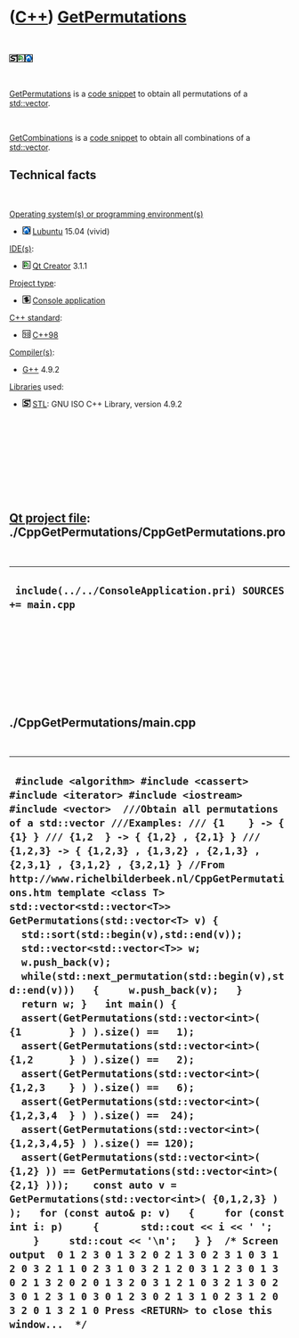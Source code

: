 
 

 

 

 

 

([C++](Cpp.md)) [GetPermutations](CppGetPermutations.md)
==========================================================

 

![STL](PicStl.png)![Qt
Creator](PicQtCreator.png)![Lubuntu](PicLubuntu.png)

 

[GetPermutations](CppGetPermutations.md) is a [code
snippet](CppCodeSnippets.md) to obtain all permutations of a
[std::vector](CppVector.md).

 

[GetCombinations](CppGetCombinations.md) is a [code
snippet](CppCodeSnippets.md) to obtain all combinations of a
[std::vector](CppVector.md).

Technical facts
---------------

 

[Operating system(s) or programming environment(s)](CppOs.md)

-   ![Lubuntu](PicLubuntu.png) [Lubuntu](CppLubuntu.md) 15.04 (vivid)

[IDE(s)](CppIde.md):

-   ![Qt Creator](PicQtCreator.png) [Qt Creator](CppQtCreator.md) 3.1.1

[Project type](CppQtProjectType.md):

-   ![console](PicConsole.png) [Console
    application](CppConsoleApplication.md)

[C++ standard](CppStandard.md):

-   ![C++98](PicCpp98.png) [C++98](Cpp98.md)

[Compiler(s)](CppCompiler.md):

-   [G++](CppGpp.md) 4.9.2

[Libraries](CppLibrary.md) used:

-   ![STL](PicStl.png) [STL](CppStl.md): GNU ISO C++ Library, version
    4.9.2

 

 

 

 

 

[Qt project file](CppQtProjectFile.md): ./CppGetPermutations/CppGetPermutations.pro
------------------------------------------------------------------------------------

 

  --------------------------------------------------------------
  ` include(../../ConsoleApplication.pri) SOURCES += main.cpp`
  --------------------------------------------------------------

 

 

 

 

 

./CppGetPermutations/main.cpp
-----------------------------

 

  -----------------------------------------------------------------------------------------------------------------------------------------------------------------------------------------------------------------------------------------------------------------------------------------------------------------------------------------------------------------------------------------------------------------------------------------------------------------------------------------------------------------------------------------------------------------------------------------------------------------------------------------------------------------------------------------------------------------------------------------------------------------------------------------------------------------------------------------------------------------------------------------------------------------------------------------------------------------------------------------------------------------------------------------------------------------------------------------------------------------------------------------------------------------------------------------------------------------------------------------------------------------------------------------------------------------------------------------------------------------------------------------------------------------------------------------------------------------------------------------------------------------------------------------------------------------------------------------------------------------------------
  ` #include <algorithm> #include <cassert> #include <iterator> #include <iostream> #include <vector>  ///Obtain all permutations of a std::vector ///Examples: /// {1    } -> { {1} } /// {1,2  } -> { {1,2} , {2,1} } /// {1,2,3} -> { {1,2,3} , {1,3,2} , {2,1,3} , {2,3,1} , {3,1,2} , {3,2,1} } //From http://www.richelbilderbeek.nl/CppGetPermutations.htm template <class T> std::vector<std::vector<T>> GetPermutations(std::vector<T> v) {   std::sort(std::begin(v),std::end(v));    std::vector<std::vector<T>> w;   w.push_back(v);   while(std::next_permutation(std::begin(v),std::end(v)))   {     w.push_back(v);   }   return w; }   int main() {   assert(GetPermutations(std::vector<int>( {1        } ) ).size() ==   1);   assert(GetPermutations(std::vector<int>( {1,2      } ) ).size() ==   2);   assert(GetPermutations(std::vector<int>( {1,2,3    } ) ).size() ==   6);   assert(GetPermutations(std::vector<int>( {1,2,3,4  } ) ).size() ==  24);   assert(GetPermutations(std::vector<int>( {1,2,3,4,5} ) ).size() == 120);    assert(GetPermutations(std::vector<int>( {1,2} )) == GetPermutations(std::vector<int>( {2,1} )));    const auto v = GetPermutations(std::vector<int>( {0,1,2,3} ) );   for (const auto& p: v)   {     for (const int i: p)     {       std::cout << i << ' ';     }     std::cout << '\n';   } }  /* Screen output  0 1 2 3 0 1 3 2 0 2 1 3 0 2 3 1 0 3 1 2 0 3 2 1 1 0 2 3 1 0 3 2 1 2 0 3 1 2 3 0 1 3 0 2 1 3 2 0 2 0 1 3 2 0 3 1 2 1 0 3 2 1 3 0 2 3 0 1 2 3 1 0 3 0 1 2 3 0 2 1 3 1 0 2 3 1 2 0 3 2 0 1 3 2 1 0 Press <RETURN> to close this window...  */`
  -----------------------------------------------------------------------------------------------------------------------------------------------------------------------------------------------------------------------------------------------------------------------------------------------------------------------------------------------------------------------------------------------------------------------------------------------------------------------------------------------------------------------------------------------------------------------------------------------------------------------------------------------------------------------------------------------------------------------------------------------------------------------------------------------------------------------------------------------------------------------------------------------------------------------------------------------------------------------------------------------------------------------------------------------------------------------------------------------------------------------------------------------------------------------------------------------------------------------------------------------------------------------------------------------------------------------------------------------------------------------------------------------------------------------------------------------------------------------------------------------------------------------------------------------------------------------------------------------------------------------------

 

 

 

 

 

 

